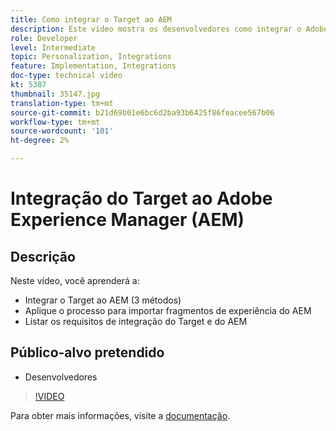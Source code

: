 ```yaml
---
title: Como integrar o Target ao AEM
description: Este vídeo mostra os desenvolvedores como integrar o Adobe Target com AEM (3 métodos). Os desenvolvedores aprenderão a aplicar o processo para importar fragmentos de experiência do AEM, além de conhecer os requisitos de integração do Target e AEM.
role: Developer
level: Intermediate
topic: Personalization, Integrations
feature: Implementation, Integrations
doc-type: technical video
kt: 5387
thumbnail: 35147.jpg
translation-type: tm+mt
source-git-commit: b21d69b01e6bc6d2ba93b6425f86feacee567b06
workflow-type: tm+mt
source-wordcount: '101'
ht-degree: 2%

---
```



# Integração do Target ao Adobe Experience Manager (AEM)

## Descrição

Neste vídeo, você aprenderá a:

* Integrar o Target ao AEM (3 métodos)
* Aplique o processo para importar fragmentos de experiência do AEM
* Listar os requisitos de integração do Target e do AEM

## Público-alvo pretendido

* Desenvolvedores

>[!VIDEO](https://video.tv.adobe.com/v/35147/?quality=12)

Para obter mais informações, visite a [documentação](https://docs.adobe.com/content/help/en/target/using/experiences/offers/aem-experience-fragments.html).
